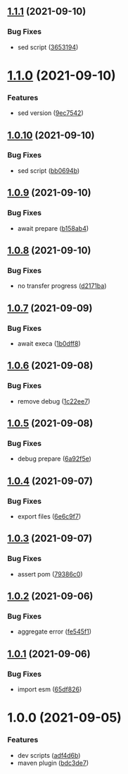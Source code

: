 ## [1.1.1](https://github.com/akijoey/semantic-release-maven/compare/v1.1.0...v1.1.1) (2021-09-10)


### Bug Fixes

* sed script ([3653194](https://github.com/akijoey/semantic-release-maven/commit/36531945823d33a93eabbab5dcbe92c3ee5765d4))

# [1.1.0](https://github.com/akijoey/semantic-release-maven/compare/v1.0.10...v1.1.0) (2021-09-10)


### Features

* sed version ([9ec7542](https://github.com/akijoey/semantic-release-maven/commit/9ec75424bf8e96277ec70a36c7a72830a585c609))

## [1.0.10](https://github.com/akijoey/semantic-release-maven/compare/v1.0.9...v1.0.10) (2021-09-10)


### Bug Fixes

* sed script ([bb0694b](https://github.com/akijoey/semantic-release-maven/commit/bb0694bce2ea8e02aca2ca73ffa4d08a1d779e6d))

## [1.0.9](https://github.com/akijoey/semantic-release-maven/compare/v1.0.8...v1.0.9) (2021-09-10)


### Bug Fixes

* await prepare ([b158ab4](https://github.com/akijoey/semantic-release-maven/commit/b158ab42e069626694501a671aeaa651e219e9b1))

## [1.0.8](https://github.com/akijoey/semantic-release-maven/compare/v1.0.7...v1.0.8) (2021-09-10)


### Bug Fixes

* no transfer progress ([d2171ba](https://github.com/akijoey/semantic-release-maven/commit/d2171baa22725051bfa3f331bb935756d2ceb149))

## [1.0.7](https://github.com/akijoey/semantic-release-maven/compare/v1.0.6...v1.0.7) (2021-09-09)


### Bug Fixes

* await execa ([1b0dff8](https://github.com/akijoey/semantic-release-maven/commit/1b0dff8f990f5f0b674c5e027c253a440bd7499e))

## [1.0.6](https://github.com/akijoey/semantic-release-maven/compare/v1.0.5...v1.0.6) (2021-09-08)


### Bug Fixes

* remove debug ([1c22ee7](https://github.com/akijoey/semantic-release-maven/commit/1c22ee7753a0e9695837bb1aef9d723815bcbc7f))

## [1.0.5](https://github.com/akijoey/semantic-release-maven/compare/v1.0.4...v1.0.5) (2021-09-08)


### Bug Fixes

* debug prepare ([6a92f5e](https://github.com/akijoey/semantic-release-maven/commit/6a92f5e3194fd00f383878e1cc3de48b9adaaa51))

## [1.0.4](https://github.com/akijoey/semantic-release-maven/compare/v1.0.3...v1.0.4) (2021-09-07)


### Bug Fixes

* export files ([6e6c9f7](https://github.com/akijoey/semantic-release-maven/commit/6e6c9f7378a75e9b43576ebe7d747abf2f6d4b15))

## [1.0.3](https://github.com/akijoey/semantic-release-maven/compare/v1.0.2...v1.0.3) (2021-09-07)


### Bug Fixes

* assert pom ([79386c0](https://github.com/akijoey/semantic-release-maven/commit/79386c014a7a45cc816a903ddda29543cf1ff680))

## [1.0.2](https://github.com/akijoey/semantic-release-maven/compare/v1.0.1...v1.0.2) (2021-09-06)


### Bug Fixes

* aggregate error ([fe545f1](https://github.com/akijoey/semantic-release-maven/commit/fe545f1091b0b89485b03f9b6fa60c0ebe36297b))

## [1.0.1](https://github.com/akijoey/semantic-release-maven/compare/v1.0.0...v1.0.1) (2021-09-06)


### Bug Fixes

* import esm ([65df826](https://github.com/akijoey/semantic-release-maven/commit/65df826e0ad3605e55b947623b900aade5c0bfb5))

# 1.0.0 (2021-09-05)


### Features

* dev scripts ([adf4d6b](https://github.com/akijoey/semantic-release-maven/commit/adf4d6b2f3a778f2d278d56e3d24ce7f7201e682))
* maven plugin ([bdc3de7](https://github.com/akijoey/semantic-release-maven/commit/bdc3de73cf67edab85664d0dd397600e6b927554))
